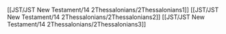 [[JST/JST New Testament/14 2Thessalonians/2Thessalonians1]]
[[JST/JST New Testament/14 2Thessalonians/2Thessalonians2]]
[[JST/JST New Testament/14 2Thessalonians/2Thessalonians3]]
